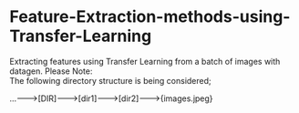 # Feature-Extraction-methods-using-Transfer-Learning
Extracting features using Transfer Learning from a batch of images with datagen.
Please Note: </br>
The following directory structure is being considered; </br>

...--->[DIR]--->[dir1]--->[dir2]--->{images.jpeg}
